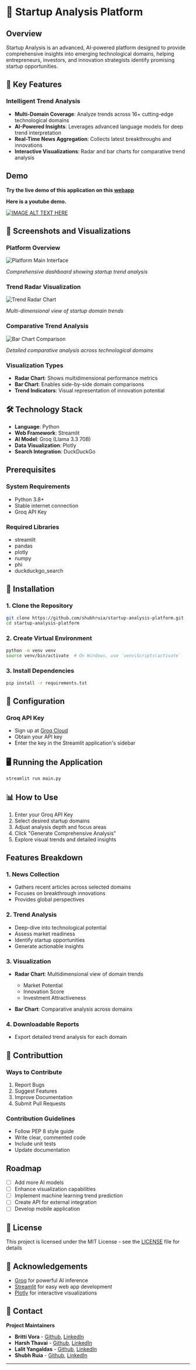 # 🚀 Startup Analysis Platform

## Overview

Startup Analysis is an advanced, AI-powered platform designed to provide comprehensive insights into emerging technological domains, helping entrepreneurs, investors, and innovation strategists identify promising startup opportunities.

## 🌟 Key Features

### Intelligent Trend Analysis
- **Multi-Domain Coverage**: Analyze trends across 16+ cutting-edge technological domains
- **AI-Powered Insights**: Leverages advanced language models for deep trend interpretation
- **Real-Time News Aggregation**: Collects latest breakthroughs and innovations
- **Interactive Visualizations**: Radar and bar charts for comparative trend analysis

## Demo

**Try the live demo of this application on this [webapp](https://startup-trend-analysis-platform.streamlit.app/)**

**Here is a youtube demo.**

[![IMAGE ALT TEXT HERE](https://img.youtube.com/vi/0iqyZOwAJHE/0.jpg)](https://www.youtube.com/watch?v=0iqyZOwAJHE)

## 📸 Screenshots and Visualizations

### Platform Overview
![Platform Main Interface](https://github.com/shubhruia/Startup-Analysis-Platform/blob/main/images/platform%20overview.png)

*Comprehensive dashboard showing startup trend analysis*

### Trend Radar Visualization
![Trend Radar Chart](https://github.com/shubhruia/Startup-Analysis-Platform/blob/main/images/radar%20chart.png)

*Multi-dimensional view of startup domain trends*

### Comparative Trend Analysis
![Bar Chart Comparison](https://github.com/shubhruia/Startup-Analysis-Platform/blob/main/images/bar%20chart.png)

*Detailed comparative analysis across technological domains*

### Visualization Types
- **Radar Chart**: Shows multidimensional performance metrics
- **Bar Chart**: Enables side-by-side domain comparisons
- **Trend Indicators**: Visual representation of innovation potential

## 🛠 Technology Stack

- **Language**: Python
- **Web Framework**: Streamlit
- **AI Model**: Groq (Llama 3.3 70B)
- **Data Visualization**: Plotly
- **Search Integration**: DuckDuckGo

## Prerequisites

### System Requirements
- Python 3.8+
- Stable internet connection
- Groq API Key

### Required Libraries
- streamlit
- pandas
- plotly
- numpy
- phi
- duckduckgo_search

## 🚀 Installation

### 1. Clone the Repository
```bash
git clone https://github.com/shubhruia/startup-analysis-platform.git
cd startup-analysis-platform
```

### 2. Create Virtual Environment
```bash
python -m venv venv
source venv/bin/activate  # On Windows, use `venv\Scripts\activate`
```

### 3. Install Dependencies
```bash
pip install -r requirements.txt
```

## 🔐 Configuration

### Groq API Key
- Sign up at [Groq Cloud](https://console.groq.com/)
- Obtain your API key
- Enter the key in the Streamlit application's sidebar

## 🖥 Running the Application

```bash
streamlit run main.py
```

## 📊 How to Use

1. Enter your Groq API Key
2. Select desired startup domains
3. Adjust analysis depth and focus areas
4. Click "Generate Comprehensive Analysis"
5. Explore visual trends and detailed insights

## Features Breakdown

### 1. News Collection
- Gathers recent articles across selected domains
- Focuses on breakthrough innovations
- Provides global perspectives

### 2. Trend Analysis
- Deep-dive into technological potential
- Assess market readiness
- Identify startup opportunities
- Generate actionable insights

### 3. Visualization
- **Radar Chart**: Multidimensional view of domain trends
  - Market Potential
  - Innovation Score
  - Investment Attractiveness

- **Bar Chart**: Comparative analysis across domains

### 4. Downloadable Reports
- Export detailed trend analysis for each domain

## 🤝 Contributtion

### Ways to Contribute
1. Report Bugs
2. Suggest Features
3. Improve Documentation
4. Submit Pull Requests

### Contribution Guidelines
- Follow PEP 8 style guide
- Write clear, commented code
- Include unit tests
- Update documentation

## Roadmap

- [ ] Add more AI models
- [ ] Enhance visualization capabilities
- [ ] Implement machine learning trend prediction
- [ ] Create API for external integration
- [ ] Develop mobile application

## 📄 License

This project is licensed under the MIT License - see the [LICENSE](LICENSE.md) file for details

## 🙏 Acknowledgements

- [Groq](https://www.groq.com/) for powerful AI inference
- [Streamlit](https://streamlit.io/) for easy web app development
- [Plotly](https://plotly.com/) for interactive visualizations

## 🔗 Contact

**Project Maintainers**
- **Britti Vora** - [Github](https://github.com/brittivora), [LinkedIn](https://www.linkedin.com/in/britti-vora/)
- **Harsh Thavai** - [Github](https://github.com/harsh-thavai), [LinkedIn](https://www.linkedin.com/in/harsh-thavai/)
- **Lalit Yangaldas** - [Github](https://github.com/LalitYangaldas), [LinkedIn](https://www.linkedin.com/in/lalit-yangaldas/)
- **Shubh Ruia** - [Github](https://github.com/shubhruia), [LinkedIn](https://www.linkedin.com/in/shubh-ruia/)

---
